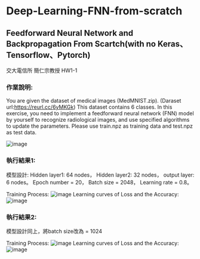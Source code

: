 # Deep-Learning-FNN-from-scratch
## Feedforward Neural Network and Backpropagation From Scartch(with no Keras、Tensorflow、Pytorch)

交大電信所 簡仁宗教授 HW1-1 

### 作業說明:

You are given the dataset of medical images (MedMNIST.zip). (Daraset url:https://reurl.cc/6yMKGk)
This dataset contains 6 classes. In this exercise, you need to implement a feedforward neural network (FNN) model by
yourself to recognize radiological images, and use specified algorithms to update the parameters. 
Please use train.npz as training data and test.npz as test data.

![image](https://user-images.githubusercontent.com/45477381/114274155-bbdf4e80-9a4f-11eb-962a-6bd69e353ab3.png)

### 執行結果1:

模型設計:
Hidden layer1: 64 nodes，
Hidden layer2: 32 nodes，
output layer: 6 nodes。
Epoch number = 20， Batch size = 2048， Learning rate = 0.8。

Training Process:
![image](https://user-images.githubusercontent.com/45477381/114274394-ca7a3580-9a50-11eb-8ff6-c863a4526a9d.png)
Learning curves of Loss and the Accuracy:
![image](https://user-images.githubusercontent.com/45477381/114274376-b20a1b00-9a50-11eb-927b-136d9493f8b6.png)

### 執行結果2:

模型設計同上，將batch size改為 = 1024

Training Process:
![image](https://user-images.githubusercontent.com/45477381/114274513-4aa09b00-9a51-11eb-8fb6-086b9ff34d06.png)
Learning curves of Loss and the Accuracy:
![image](https://user-images.githubusercontent.com/45477381/114274518-512f1280-9a51-11eb-9b32-d0b2dbcf1284.png)
